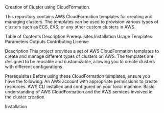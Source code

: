 Creation of Cluster using CloudFormation.




This repository contains AWS CloudFormation templates for creating and managing clusters. The templates can be used to provision various types of clusters such as ECS, EKS, or any other custom clusters in AWS.

Table of Contents
Description
Prerequisites
Installation
Usage
Templates
Parameters
Outputs
Contributing
License



Description
This project provides a set of AWS CloudFormation templates to create and manage different types of clusters on AWS. The templates are designed to be reusable and customizable, allowing you to create clusters with different configurations.


Prerequisites
Before using these CloudFormation templates, ensure you have the following:
An AWS account with appropriate permissions to create resources.
AWS CLI installed and configured on your local machine.
Basic understanding of AWS CloudFormation and the AWS services involved in the cluster creation.


Installation
